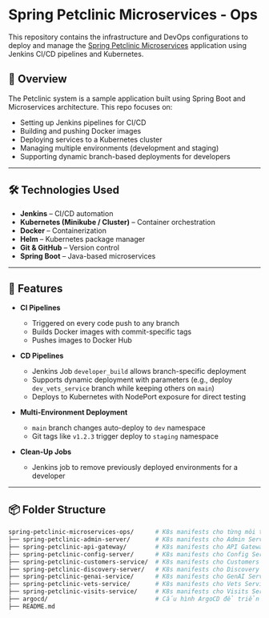 # Spring Petclinic Microservices - Ops

This repository contains the infrastructure and DevOps configurations to deploy and manage the [Spring Petclinic Microservices](https://github.com/devops22clc/spring-petclinic-microservices) application using Jenkins CI/CD pipelines and Kubernetes.

## 🚀 Overview

The Petclinic system is a sample application built using Spring Boot and Microservices architecture. This repo focuses on:

- Setting up Jenkins pipelines for CI/CD
- Building and pushing Docker images
- Deploying services to a Kubernetes cluster
- Managing multiple environments (development and staging)
- Supporting dynamic branch-based deployments for developers

---

## 🛠️ Technologies Used

- **Jenkins** – CI/CD automation
- **Kubernetes (Minikube / Cluster)** – Container orchestration
- **Docker** – Containerization
- **Helm** – Kubernetes package manager
- **Git & GitHub** – Version control
- **Spring Boot** – Java-based microservices
---

## 🔧 Features

- **CI Pipelines**
  - Triggered on every code push to any branch
  - Builds Docker images with commit-specific tags
  - Pushes images to Docker Hub

- **CD Pipelines**
  - Jenkins Job `developer_build` allows branch-specific deployment
  - Supports dynamic deployment with parameters (e.g., deploy `dev_vets_service` branch while keeping others on `main`)
  - Deploys to Kubernetes with NodePort exposure for direct testing

- **Multi-Environment Deployment**
  - `main` branch changes auto-deploy to `dev` namespace
  - Git tags like `v1.2.3` trigger deploy to `staging` namespace

- **Clean-Up Jobs**
  - Jenkins job to remove previously deployed environments for a developer

---

## 📦 Folder Structure

```bash
spring-petclinic-microservices-ops/      # K8s manifests cho từng môi trường ổn định
├── spring-petclinic-admin-server/       # K8s manifests cho Admin Server
├── spring-petclinic-api-gateway/        # K8s manifests cho API Gateway
├── spring-petclinic-config-server/      # K8s manifests cho Config Server
├── spring-petclinic-customers-service/  # K8s manifests cho Customers Service
├── spring-petclinic-discovery-server/   # K8s manifests cho Discovery Server
├── spring-petclinic-genai-service/      # K8s manifests cho GenAI Service
├── spring-petclinic-vets-service/       # K8s manifests cho Vets Service
├── spring-petclinic-visits-service/     # K8s manifests cho Visits Service
├── argocd/                              # Cấu hình ArgoCD để triển khai GitOps
├── README.md                        

